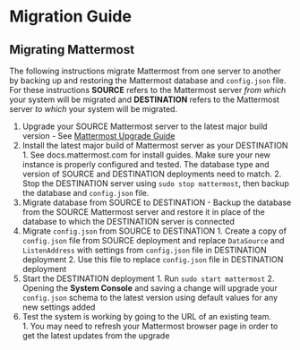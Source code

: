 # Migration Guide 

## Migrating Mattermost 

The following instructions migrate Mattermost from one server to another by backing up and restoring the Mattermost database and `config.json` file. For these instructions **SOURCE** refers to the Mattermost server _from which_ your system will be migrated and **DESTINATION** refers to the Mattermost server _to which_ your system will be migrated. 

1. Upgrade your SOURCE Mattermost server to the latest major build version
       - See [Mattermost Upgrade Guide](upgrade.md)
2. Install the latest major build of Mattermost server as your DESTINATION 
       1. See docs.mattermost.com for install guides. Make sure your new instance is properly configured and tested. The database type and version of SOURCE and DESTINATION deployments need to match.
       2. Stop the DESTINATION server using `sudo stop mattermost`, then backup the database and `config.json` file.
3. Migrate database from SOURCE to DESTINATION 
       - Backup the database from the SOURCE Mattermost server and restore it in place of the database to which the DESTINATION server is connected
4. Migrate `config.json` from SOURCE to DESTINATION 
       1. Create a copy of `config.json` file from SOURCE deployment and replace `DataSource` and `ListenAddress` with settings from `config.json` file in DESTINATION deployment
       2. Use this file to replace `config.json` file in DESTINATION deployment
5. Start the DESTINATION deployment 
       1. Run `sudo start mattermost`
       2. Opening the **System Console** and saving a change will upgrade your `config.json` schema to the latest version using default values for any new settings added
6. Test the system is working by going to the URL of an existing team.  
       1. You may need to refresh your Mattermost browser page in order to get the latest updates from the upgrade
 
